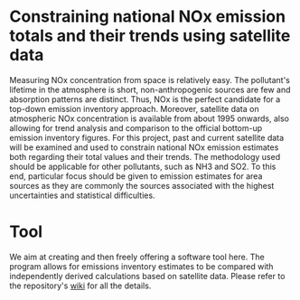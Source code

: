 # Constraining national NOx emission totals and their trends using satellite data

Measuring NOx concentration from space is relatively easy. The pollutant's lifetime in the atmosphere is short, non-anthropogenic sources are few and absorption patterns are distinct. Thus, NOx is the perfect candidate for a top-down emission inventory approach. Moreover, satellite data on atmospheric NOx concentration is available from about 1995 onwards, also allowing for trend analysis and comparison to the official bottom-up emission inventory figures. For this project, past and current satellite data will be examined and used to constrain national NOx emission estimates both regarding their total values and their trends. The methodology used should be applicable for other pollutants, such as NH3 and SO2. To this end, particular focus should be given to emission estimates for area sources as they are commonly the sources associated with the highest uncertainties and statistical difficulties.

# Tool

We aim at creating and then freely offering a software tool here. The program allows for emissions inventory estimates to be compared with independently derived calculations based on satellite data. Please refer to the repository's [wiki](https://github.com/UBA-DE-Emissionsituation/space-emissions/wiki) for all the details.

